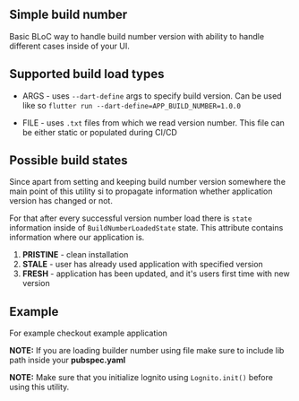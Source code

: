 ## Simple build number

Basic BLoC way to handle build number version with ability to handle different cases inside of your UI.

## Supported build load types

- ARGS - uses `--dart-define` args to specify build version. Can be used like
  so `flutter run --dart-define=APP_BUILD_NUMBER=1.0.0`

- FILE - uses `.txt` files from which we read version number. This file can be either static or populated during CI/CD

## Possible build states

Since apart from setting and keeping build number version somewhere the main point of this utility si to propagate
information whether application version has changed or not.

For that after every successful version number load there is `state` information inside of `BuildNumberLoadedState`
state. This attribute contains information where our application is.

1. **PRISTINE** - clean installation
2. **STALE** - user has already used application with specified version
3. **FRESH** - application has been updated, and it's users first time with new version

## Example

For example checkout example application

**NOTE:** If you are loading builder number using file make sure to include lib path inside your __pubspec.yaml__

**NOTE:** Make sure that you initialize lognito using `Lognito.init()` before using this utility.
